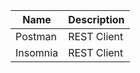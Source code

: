 | Name                   | Description                       | 
|------------------------|-----------------------------------|
| Postman                | REST Client                       |
| Insomnia               | REST Client                       |

